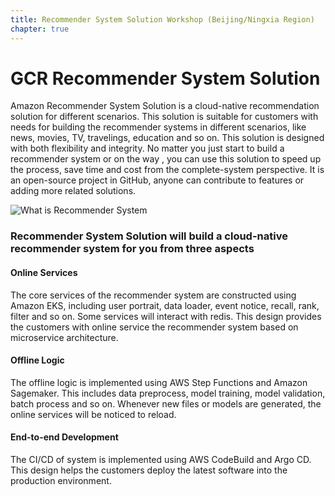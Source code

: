 ```yaml
---
title: Recommender System Solution Workshop (Beijing/Ningxia Region)
chapter: true
---
```


# GCR Recommender System Solution

Amazon Recommender System Solution is a cloud-native recommendation solution for different scenarios. This solution is suitable for customers with needs for building the recommender systems in different scenarios, like news, movies, TV, travelings, education and so on. This solution is designed with both flexibility and integrity. No matter you just start to build a recommender system or on the way , you can use this solution to speed up the process, save time and cost from the complete-system perspective. It is an open-source project in GitHub, anyone can contribute to features or adding more related solutions.

![What is Recommender System](/images/what-is-recsys.png)

### Recommender System Solution will build a cloud-native recommender system for you from three aspects 

#### Online Services

The core services of the recommender system are constructed using Amazon EKS, including user portrait, data loader, event notice, recall, rank, filter and so on. Some services will interact with redis. This design provides the customers with online service the recommender system based on microservice architecture.
#### Offline Logic

The offline logic is implemented using AWS Step Functions and Amazon Sagemaker. This includes data preprocess, model training, model validation, batch process and so on. Whenever new files or models are generated, the online services will be noticed to reload.

#### End-to-end Development

The CI/CD of system is implemented using AWS CodeBuild and Argo CD. This design helps the customers deploy the latest software into the production environment.